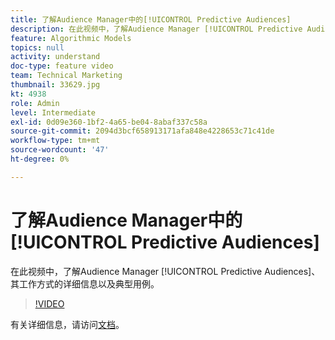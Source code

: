 ```yaml
---
title: 了解Audience Manager中的[!UICONTROL Predictive Audiences]
description: 在此视频中，了解Audience Manager [!UICONTROL Predictive Audiences]、其工作方式的详细信息以及典型用例。
feature: Algorithmic Models
topics: null
activity: understand
doc-type: feature video
team: Technical Marketing
thumbnail: 33629.jpg
kt: 4938
role: Admin
level: Intermediate
exl-id: 0d09e360-1bf2-4a65-be04-8abaf337c58a
source-git-commit: 2094d3bcf658913171afa848e4228653c71c41de
workflow-type: tm+mt
source-wordcount: '47'
ht-degree: 0%

---
```


# 了解Audience Manager中的[!UICONTROL Predictive Audiences]

在此视频中，了解Audience Manager [!UICONTROL Predictive Audiences]、其工作方式的详细信息以及典型用例。

>[!VIDEO](https://video.tv.adobe.com/v/33629/?quality=12)

有关详细信息，请访问[文档](https://experienceleague.adobe.com/docs/audience-manager/user-guide/features/algorithmic-models/predictive-audiences/predictive-audiences.html)。
